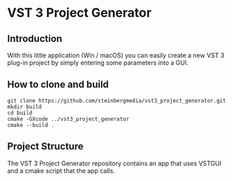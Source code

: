 # VST 3 Project Generator

## Introduction

With this little application (Win / macOS) you can easily create a new VST 3 plug-in project by simply entering some parameters into a GUI.

## How to clone and build

```Example
git clone https://github.com/steinbergmedia/vst3_project_generator.git
mkdir build
cd build
cmake -GXcode ../vst3_project_generator
cmake --build .
```

## Project Structure

The VST 3 Project Generator repository contains an app that uses VSTGUI and a cmake script that the app calls.